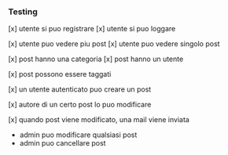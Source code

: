### Testing

[x] utente si puo registrare
[x] utente si puo loggare

[x] utente puo vedere piu post
[x] utente puo vedere singolo post

[x] post hanno una categoria
[x] post hanno un utente

[x] post possono essere taggati

[x] un utente autenticato puo creare un post

[x] autore di un certo post lo puo modificare

[x] quando post viene modificato, una mail viene inviata

- admin puo modificare qualsiasi post
- admin puo cancellare post

